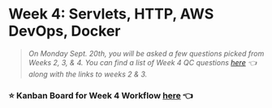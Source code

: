# Week 4: Servlets, HTTP, AWS DevOps, Docker
> *On Monday Sept. 20th, you will be asked a few questions picked from Weeks 2, 3, & 4.  You can find a list of Week 4 QC questions [here](https://github.com/210823-Enterprise/demos/blob/main/week4/qc-questions.md) 👈 along with the links to weeks 2 & 3.*

### :star: Kanban Board for Week 4 Workflow [here](https://trello.com/b/o8Hhrzqo/week-4-workflow) 👈

